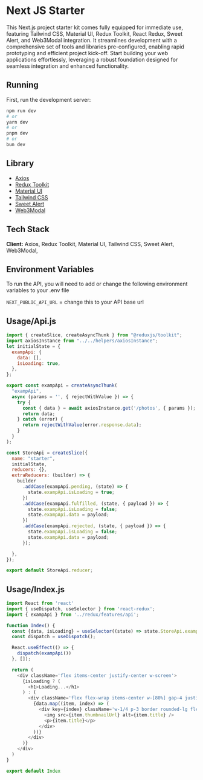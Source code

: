 
# Next JS Starter

This Next.js project starter kit comes fully equipped for immediate use, featuring Tailwind CSS, Material UI, Redux Toolkit, React Redux, Sweet Alert, and Web3Modal integration. It streamlines development with a comprehensive set of tools and libraries pre-configured, enabling rapid prototyping and efficient project kick-off. Start building your web applications effortlessly, leveraging a robust foundation designed for seamless integration and enhanced functionality.


## Running

First, run the development server:

```bash
npm run dev
# or
yarn dev
# or
pnpm dev
# or
bun dev
```



## Library

 - [Axios](https://axios-http.com/docs/intro)
 - [Redux Toolkit](https://redux-toolkit.js.org/)
 - [Material UI](https://mui.com/material-ui/getting-started/)
 - [Tailwind CSS](https://tailwindcss.com/)
 - [Sweet Alert](https://sweetalert2.github.io/)
 - [Web3Modal](https://docs.walletconnect.com/web3modal/about)

## Tech Stack

**Client:** Axios,
Redux Toolkit,
Material UI,
Tailwind CSS,
Sweet Alert,
Web3Modal,


## Environment Variables

To run the API, you will need to add or change the following environment variables to your .env file

`NEXT_PUBLIC_API_URL` = change this to your API base url


## Usage/Api.js

```javascript
import { createSlice, createAsyncThunk } from "@reduxjs/toolkit";
import axiosInstance from "../../helpers/axiosInstance";
let initialState = {
  exampApi: {
    data: [],
    isLoading: true,
  },
};

export const exampApi = createAsyncThunk(
  "exampApi",
  async (params = '', { rejectWithValue }) => {
    try {
      const { data } = await axiosInstance.get('/photos', { params });
      return data;
    } catch (error) {
      return rejectWithValue(error.response.data);
    }
  }
);

const StoreApi = createSlice({
  name: "starter",
  initialState,
  reducers: {},
  extraReducers: (builder) => {
    builder
      .addCase(exampApi.pending, (state) => {
        state.exampApi.isLoading = true;
      })
      .addCase(exampApi.fulfilled, (state, { payload }) => {
        state.exampApi.isLoading = false;
        state.exampApi.data = payload;
      })
      .addCase(exampApi.rejected, (state, { payload }) => {
        state.exampApi.isLoading = false;
        state.exampApi.data = payload;
      });

  },
});

export default StoreApi.reducer;

```


## Usage/Index.js

```javascript
import React from 'react'
import { useDispatch, useSelector } from 'react-redux';
import { exampApi } from '../redux/features/api';

function Index() {
  const {data, isLoading} = useSelector((state) => state.StoreApi.exampApi);
  const dispatch = useDispatch();

  React.useEffect(() => {
    dispatch(exampApi())
  }, []);

  return (
    <div className='flex items-center justify-center w-screen'>
      {isLoading ? (
        <h1>Loading...</h1>
      ) : (
        <div className='flex flex-wrap items-center w-[80%] gap-4 justify-between'>
          {data.map((item, index) => (
            <div key={index} className='w-1/4 p-3 border rounded-lg flex flex-col items-center text-center'>
              <img src={item.thumbnailUrl} alt={item.title} />
              <p>{item.title}</p>
            </div>
          ))}
        </div>
      )}
    </div>
  )
}

export default Index


```


